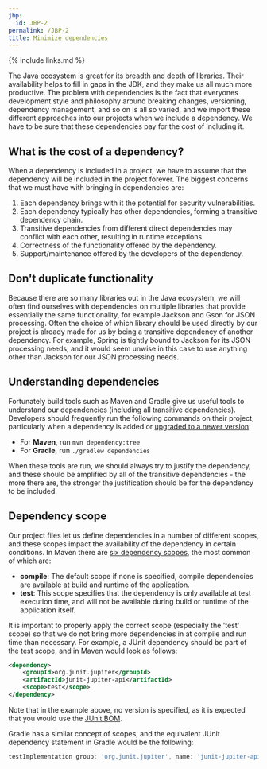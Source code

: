 ```yaml
---
jbp:
  id: JBP-2
permalink: /JBP-2
title: Minimize dependencies
---
```


{% include links.md %}

The Java ecosystem is great for its breadth and depth of libraries. Their availability helps to fill in gaps in the JDK, and they make us all much more productive. The problem with dependencies is the fact that everyones development style and philosophy around breaking changes, versioning, dependency management, and so on is all so varied, and we import these different approaches into our projects when we include a dependency. We have to be sure that these dependencies pay for the cost of including it.

## What is the cost of a dependency?

When a dependency is included in a project, we have to assume that the dependency will be included in the project forever. The biggest concerns that we must have with bringing in dependencies are:

1. Each dependency brings with it the potential for security vulnerabilities.
2. Each dependency typically has other dependencies, forming a transitive dependency chain.
3. Transitive dependencies from different direct dependencies may conflict with each other, resulting in runtime exceptions.
4. Correctness of the functionality offered by the dependency.
5. Support/maintenance offered by the developers of the dependency.

## Don't duplicate functionality

Because there are so many libraries out in the Java ecosystem, we will often find ourselves with dependencies on multiple libraries that provide essentially the same functionality, for example Jackson and Gson for JSON processing. Often the choice of which library should be used directly by our project is already made for us by being a transitive dependency of another dependency. For example, Spring is tightly bound to Jackson for its JSON processing needs, and it would seem unwise in this case to use anything other than Jackson for our JSON processing needs.

## Understanding dependencies

Fortunately build tools such as Maven and Gradle give us useful tools to understand our dependencies (including all transitive dependencies). Developers should frequently run the following commands on their project, particularly when a dependency is added or [upgraded to a newer version](/JBP-4):

* For **Maven**, run `mvn dependency:tree`
* For **Gradle**, run `./gradlew dependencies`

When these tools are run, we should always try to justify the dependency, and these should be amplified by all of the transitive dependencies - the more there are, the stronger the justification should be for the dependency to be included.

## Dependency scope

Our project files let us define dependencies in a number of different scopes, and these scopes impact the availability of the dependency in certain conditions. In Maven there are [six dependency scopes](https://maven.apache.org/guides/introduction/introduction-to-dependency-mechanism.html#Dependency_Scope), the most common of which are:

* **compile**: The default scope if none is specified, compile dependencies are available at build and runtime of the application.
* **test**: This scope specifies that the dependency is only available at test execution time, and will not be available during build or runtime of the application itself.

It is important to properly apply the correct scope (especially the 'test' scope) so that we do not bring more dependencies in at compile and run time than necessary. For example, a JUnit dependency should be part of the test scope, and in Maven would look as follows:

```xml
<dependency>
    <groupId>org.junit.jupiter</groupId>
    <artifactId>junit-jupiter-api</artifactId>
    <scope>test</scope>
</dependency>
```

Note that in the example above, no version is specified, as it is expected that you would use the [JUnit BOM](/JBP-1).

Gradle has a similar concept of scopes, and the equivalent JUnit dependency statement in Gradle would be the following:

```groovy
testImplementation group: 'org.junit.jupiter', name: 'junit-jupiter-api', version: '5.7.2'
```